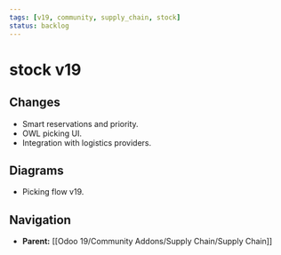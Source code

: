 ```yaml
---
tags: [v19, community, supply_chain, stock]
status: backlog
---
```

# stock v19

## Changes
- Smart reservations and priority.
- OWL picking UI.
- Integration with logistics providers.

## Diagrams
- Picking flow v19.






## Navigation
- **Parent:** [[Odoo 19/Community Addons/Supply Chain/Supply Chain]]
